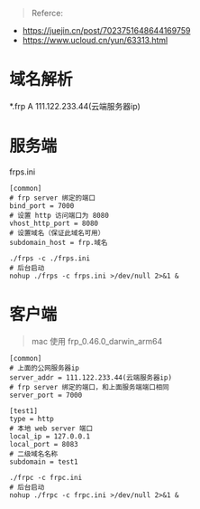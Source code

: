
> Referce: 
+ https://juejin.cn/post/7023751648644169759
+ https://www.ucloud.cn/yun/63313.html

# 域名解析
*.frp A 111.122.233.44(云端服务器ip)

# 服务端
frps.ini
```
[common]
# frp server 绑定的端口
bind_port = 7000 
# 设置 http 访问端口为 8080
vhost_http_port = 8080 
# 设置域名（保证此域名可用）
subdomain_host = frp.域名
```

```shell
./frps -c ./frps.ini  
# 后台启动
nohup ./frps -c frps.ini >/dev/null 2>&1 &
```    

# 客户端
> mac 使用 frp_0.46.0_darwin_arm64
```
[common]
# 上面的公网服务器ip
server_addr = 111.122.233.44(云端服务器ip)
# frp server 绑定的端口，和上面服务端端口相同
server_port = 7000 

[test1]
type = http
# 本地 web server 端口
local_ip = 127.0.0.1
local_port = 8083
# 二级域名名称
subdomain = test1
```

```shell
./frpc -c frpc.ini  
# 后台启动
nohup ./frpc -c frpc.ini >/dev/null 2>&1 &
```    
